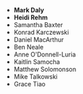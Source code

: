 - **Mark Daly**
- **Heidi Rehm**
- Samantha Baxter
- Konrad Karczewski
- Daniel MacArthur
- Ben Neale
- Anne O'Donnell-Luria
- Kaitlin Samocha
- Matthew Solomonson
- Mike Talkowski
- Grace Tiao
